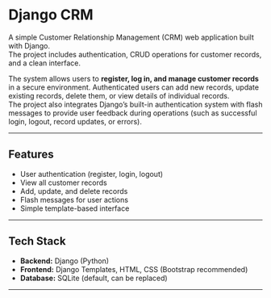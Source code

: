 # Django CRM

A simple Customer Relationship Management (CRM) web application built with Django.  
The project includes authentication, CRUD operations for customer records, and a clean interface.  

The system allows users to **register, log in, and manage customer records** in a secure environment. Authenticated users can add new records, update existing records, delete them, or view details of individual records.  
The project also integrates Django’s built-in authentication system with flash messages to provide user feedback during operations (such as successful login, logout, record updates, or errors).  


---

## Features

- User authentication (register, login, logout)  
- View all customer records  
- Add, update, and delete records  
- Flash messages for user actions  
- Simple template-based interface  

---

## Tech Stack

- **Backend:** Django (Python)  
- **Frontend:** Django Templates, HTML, CSS (Bootstrap recommended)  
- **Database:** SQLite (default, can be replaced)  

---
